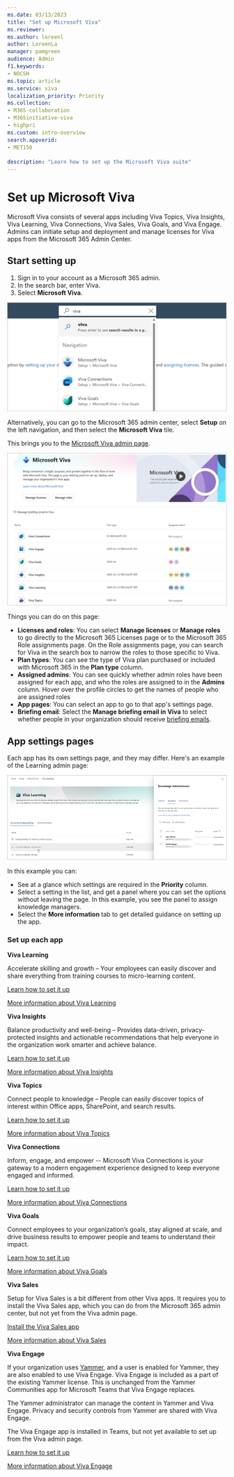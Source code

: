 ```yaml
---
ms.date: 03/13/2023
title: "Set up Microsoft Viva"
ms.reviewer: 
ms.author: loreenl
author: LoreenLa
manager: pamgreen
audience: Admin
f1.keywords:
- NOCSH
ms.topic: article
ms.service: viva
localization_priority: Priority
ms.collection:  
- M365-collaboration
- M365initiative-viva
- highpri
ms.custom: intro-overview
search.appverid:
- MET150

description: "Learn how to set up the Microsoft Viva suite"
---
```

# Set up Microsoft Viva

Microsoft Viva consists of several apps including Viva Topics, Viva Insights, Viva Learning, Viva Connections, Viva Sales, Viva Goals, and Viva Engage. Admins can initiate setup and deployment and manage licenses for Viva apps from the Microsoft 365 Admin Center.

## Start setting up

1. Sign in to your account as a Microsoft 365 admin.
2. In the search bar, enter Viva.
3. Select **Microsoft Viva**.

![Search for Viva](media\vivasearchscreenshot.png)

Alternatively, you can go to the Microsoft 365 admin center, select **Setup** on the left navigation, and then select the **Microsoft Viva** tile.

This brings you to the [Microsoft Viva admin page](https://admin.microsoft.com/Adminportal/Home?source=applauncher#/featureexplorer/collections/VivaExperiences).

[![Screenshot of the Viva admin page.](media/viva-new-admin.png)](media/viva-new-admin.png#lightbox)

Things you can do on this page:

- **Licenses and roles**:  You can select **Manage licenses** or **Manage roles** to go directly to the Microsoft 365 Licenses page or to the Microsoft 365 Role assignments page. On the Role assignments page, you can search for Viva in the search box to narrow the roles to those specific to Viva.
- **Plan types**:  You can see the type of Viva plan purchased or included with Microsoft 365 in the **Plan type** column.
- **Assigned admins**:  You can see quickly whether admin roles have been assigned for each app, and who the roles are assigned to in the **Admins** column. Hover over the profile circles to get the names of people who are assigned roles
- **App pages**:  You can select an app to go to that app's settings page.
- **Briefing email**: Select the **Manage briefing email in Viva** to select whether people in your organization should receive [briefing emails](/viva/insights/personal/Briefing/be-overview?WT.mc_id=365AdminCSH_inproduct).

## App settings pages

Each app has its own settings page, and they may differ.  Here's an example of the Learning admin page:

![Viva learn page](media/learn-admin.png)

In this example you can:

- See at a glance which settings are required in the **Priority** column.
- Select a setting in the list, and get a panel where you can set the options without leaving the page. In this example, you see the panel to assign knowledge managers.
- Select the **More information** tab to get detailed guidance on setting up the app.

### Set up each app

**Viva Learning**

Accelerate skilling and growth – Your employees can easily discover and share everything from training courses to micro-learning content.

[Learn how to set it up](/microsoft-365/learning/set-up-teams-admin-center)

[More information about Viva Learning](/microsoft-365/learning)

**Viva Insights**

Balance productivity and well-being – Provides data-driven, privacy-protected insights and actionable recommendations that help everyone in the organization work smarter and achieve balance.

[Learn how to set it up](/viva/insights/advanced/setup-maint/setup-overview)

[More information about Viva Insights](/viva/insights/introduction)

**Viva Topics**

Connect people to knowledge – People can easily discover topics of interest within Office apps, SharePoint, and search results.

[Learn how to set it up](/microsoft-365/knowledge/set-up-topic-experiences)

[More information about Viva Topics](/microsoft-365/knowledge/)

**Viva Connections**

Inform, engage, and empower -- Microsoft Viva Connections is your gateway to a modern engagement experience designed to keep everyone engaged and informed.

[Learn how to set it up](/sharepoint/guide-to-setting-up-viva-connections)

[More information about Viva Connections](/sharepoint/viva-connections-overview)

**Viva Goals**

Connect employees to your organization’s goals, stay aligned at scale, and drive business results to empower people and teams to understand their impact.

[Learn how to set it up](/viva/goals/log-in-create-and-join-organizations)

[More information about Viva Goals](/viva/goals/intro-to-ms-viva-goals)

**Viva Sales**

Setup for Viva Sales is a bit different from other Viva apps. It requires you to install the Viva Sales app, which you can do from the Microsoft 365 admin center, but not yet from the Viva admin page.

[Install the Viva Sales app](/viva/sales/install-viva-sales-individual-add-in-admin-center)

[More information about Viva Sales](/viva/sales/introduction)

**Viva Engage**

If your organization uses [Yammer](/yammer), and a user is enabled for Yammer, they are also enabled to use Viva Engage. Viva Engage is included as a part of the existing Yammer license. This is unchanged from the Yammer Communities app for Microsoft Teams that Viva Engage replaces.

The Yammer administrator can manage the content in Yammer and Viva Engage. Privacy and security controls from Yammer are shared with Viva Engage.

The Viva Engage app is installed in Teams, but not yet available to set up from the Viva admin page.

[Learn how to set it up](/viva/engage/setup)

[More information about Viva Engage](/viva/engage/overview)

